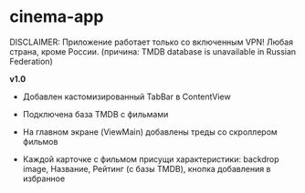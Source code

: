 # cinema-app

DISCLAIMER: Приложение работает только со включенным VPN! Любая страна, кроме России. (причина: TMDB database is unavailable in Russian Federation)

**v1.0**

* Добавлен кастомизированный TabBar в ContentView
* Подключена база TMDB с фильмами
* На главном экране (ViewMain) добавлены треды со скроллером фильмов

* Каждой карточке с фильмом присущи характеристики: backdrop image, Название, Рейтинг (с базы TMDB), кнопка добавления в избранное
